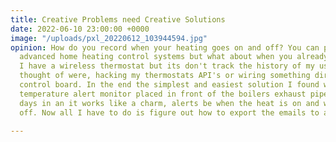 ```yaml
---
title: Creative Problems need Creative Solutions
date: 2022-06-10 23:00:00 +0000
image: "/uploads/pxl_20220612_103944594.jpg"
opinion: How do you record when your heating goes on and off? You can probably buy
  advanced home heating control systems but what about when you already have a system?
  I have a wireless thermostat but its don't track the history of my usage. Some options
  thought of were, hacking my thermostats API's or wiring something directly to the
  control board. In the end the simplest and easiest solution I found was a wireless
  temperature alert monitor placed in front of the boilers exhaust pipe! A couple
  days in an it works like a charm, alerts be when the heat is on and when it turns
  off. Now all I have to do is figure out how to export the emails to a spreadsheet!

---
```

